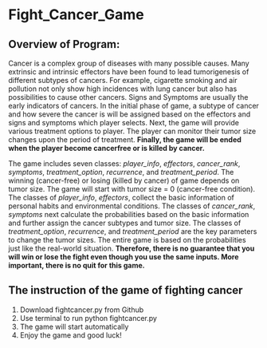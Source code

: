 # Fight_Cancer_Game

## Overview of Program:

Cancer is a complex group of diseases with many possible causes. Many extrinsic and intrinsic effectors have been found to lead tumorigenesis of different subtypes of cancers. For example, cigarette smoking and air pollution not only show high incidences with lung cancer but also has possibilities to cause other cancers. Signs and Symptoms are usually the early indicators of cancers. In the initial phase of game, a subtype of cancer and how severe the cancer is will be assigned based on the effectors and signs and symptoms which player selects. Next, the game will provide various treatment options to player. The player can monitor their tumor size changes upon the period of treatment. **Finally, the game will be ended when the player become cancerfree or is killed by cancer.**

The game includes seven classes: *player_info*, *effectors*, *cancer_rank*, *symptoms*, *treatment_option*, *recurrence*, and *treatment_period*. The winning (cancer-free) or losing (killed by cancer) of game depends on tumor size. The game will start
with tumor size = 0 (cancer-free condition). The classes of *player_info*, *effectors*, collect the basic information of personal habits and environmental conditions. The classes of *cancer_rank*, *symptoms* next calculate the probabilities based on the basic information and further assign the cancer subtypes and tumor size. The classes of *treatment_option*, *recurrence*, and *treatment_period* are the key parameters to change the tumor sizes. The entire game is based on the probabilities just like the real-world situation. **Therefore, there is no guarantee that you will win or lose the fight even
though you use the same inputs. More important, there is no quit for this game.**

## The instruction of the game of fighting cancer
1. Download fightcancer.py from Github
2. Use terminal to run python fightcancer.py
3. The game will start automatically
4. Enjoy the game and good luck!
